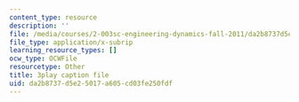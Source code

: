 ```yaml
---
content_type: resource
description: ''
file: /media/courses/2-003sc-engineering-dynamics-fall-2011/da2b8737d5e25017a605cd03fe250fdf_3F4wlYR_3h8.vtt
file_type: application/x-subrip
learning_resource_types: []
ocw_type: OCWFile
resourcetype: Other
title: 3play caption file
uid: da2b8737-d5e2-5017-a605-cd03fe250fdf
---
```

